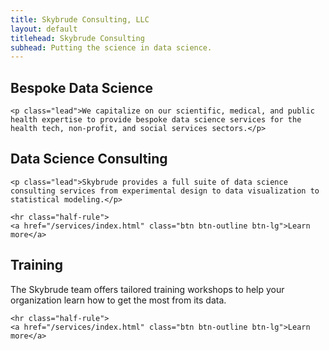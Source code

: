```yaml
---
title: Skybrude Consulting, LLC
layout: default
titlehead: Skybrude Consulting
subhead: Putting the science in data science.
---
```


<div class="bs-docs-featurette">
  <div class="container">
    <h2 class="bs-docs-featurette-title">Bespoke Data Science</h2>

    <p class="lead">We capitalize on our scientific, medical, and public health expertise to provide bespoke data science services for the health tech, non-profit, and social services sectors.</p>

  </div>
</div>

<div class="bs-docs-featurette">
  <div class="container">
    <h2 class="bs-docs-featurette-title">Data Science Consulting</h2>

    <p class="lead">Skybrude provides a full suite of data science consulting services from experimental design to data visualization to statistical modeling.</p>

    <hr class="half-rule">
    <a href="/services/index.html" class="btn btn-outline btn-lg">Learn more</a>

  </div>
</div>

<div class="bs-docs-featurette">
  <div class="container">
    <h2 class="bs-docs-featurette-title">Training</h2>
    <p class="lead">The Skybrude team offers tailored training workshops to help your organization learn how to get the most from its data.</p>

    <hr class="half-rule">
    <a href="/services/index.html" class="btn btn-outline btn-lg">Learn more</a>
  </div>
</div>


